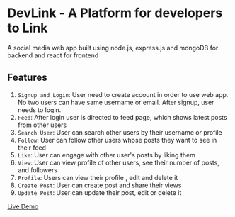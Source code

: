 # DevLink - A Platform for developers to Link
A social media web app built using node.js, express.js and mongoDB for backend and react for frontend

## Features
1. `Signup and Login`: User need to create account in order to use web app. No two users can have same username or email. After signup, user needs to login.
2. `Feed`: After login user is directed to feed page, which shows latest posts from other users
3. `Search User`: User can search other users by their username or profile
4. `Follow`: User can follow other users whose posts they want to see in their feed
5. `Like`: User can engage with other user's posts by liking them
6. `View`: User can view profile of other users, see their number of posts, and followers
7. `Profile`: Users can view their profile , edit and delete it
8. `Create Post`: User can create post and share their views
9. `Update Post`: User can update their post, edit or delete it

[Live Demo](https://dev-link-project.vercel.app/)
